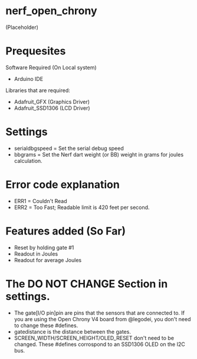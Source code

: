 # nerf_open_chrony

(Placeholder)

# Prequesites

Software Required (On Local system)

  - Arduino IDE

Libraries that are required:
  
  - Adafruit_GFX (Graphics Driver)
  - Adafruit_SSD1306 (LCD Driver)

# Settings

  - serialdbgspeed = Set the serial debug speed
  - bbgrams = Set the Nerf dart weight (or BB) weight in grams for joules calculation.

# Error code explanation

  - ERR1 = Couldn't Read
  - ERR2 = Too Fast; Readable limit is 420 feet per second.
  
# Features added (So Far)

  - Reset by holding gate #1
  - Readout in Joules
  - Readout for average Joules

# The DO NOT CHANGE Section in settings.

  - The gate[I/O pin]pin are pins that the sensors that are connected to. If you are using the Open Chrony V4 board from @legodei, you don't need to change these #defines.
  - gatedistance is the distance between the gates.
  - SCREEN_WIDTH/SCREEN_HEIGHT/OLED_RESET don't need to be changed. These #defines corrospond to an SSD1306 OLED on the I2C bus.